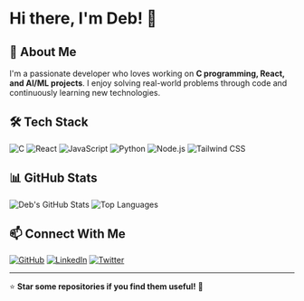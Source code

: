 # Hi there, I'm Deb! 👋

## 🚀 About Me
I'm a passionate developer who loves working on **C programming, React, and AI/ML projects**. I enjoy solving real-world problems through code and continuously learning new technologies.

## 🛠️ Tech Stack

![C](https://img.shields.io/badge/-C-05122A?style=flat&logo=c)
![React](https://img.shields.io/badge/-React-05122A?style=flat&logo=react)
![JavaScript](https://img.shields.io/badge/-JavaScript-05122A?style=flat&logo=javascript)
![Python](https://img.shields.io/badge/-Python-05122A?style=flat&logo=python)
![Node.js](https://img.shields.io/badge/-Node.js-05122A?style=flat&logo=node.js)
![Tailwind CSS](https://img.shields.io/badge/-Tailwind%20CSS-05122A?style=flat&logo=tailwind-css)

## 📊 GitHub Stats

![Deb's GitHub Stats](https://github-readme-stats.vercel.app/api?username=deb-001&show_icons=true&theme=radical)
![Top Languages](https://github-readme-stats.vercel.app/api/top-langs/?username=deb-001&layout=compact&theme=radical)

## 📫 Connect With Me

[![GitHub](https://img.shields.io/badge/-GitHub-181717?style=flat&logo=github)](https://github.com/deb-001)
[![LinkedIn](https://img.shields.io/badge/-LinkedIn-0077B5?style=flat&logo=linkedin)](https://www.linkedin.com/in/deb-001)
[![Twitter](https://img.shields.io/badge/-Twitter-1DA1F2?style=flat&logo=twitter)](https://twitter.com/deb_001)

---
⭐ **Star some repositories if you find them useful!** 🚀

